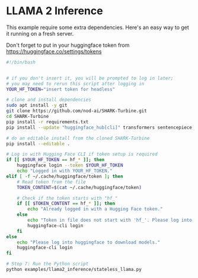 <!--
SPDX-FileCopyrightText: 2024 The IREE Authors

SPDX-License-Identifier: Apache-2.0 WITH LLVM-exception
-->

# LLAMA 2 Inference

This example require some extra dependencies. Here's an easy way to get it running on a fresh server.

Don't forget to put in your huggingface token from https://huggingface.co/settings/tokens

```bash
#!/bin/bash


# if you don't insert it, you will be prompted to log in later;
# you may need to rerun this script after logging in
YOUR_HF_TOKEN="insert token for headless"

# clone and install dependencies
sudo apt install -y git
git clone https://github.com/nod-ai/SHARK-Turbine.git
cd SHARK-Turbine
pip install -r requirements.txt
pip install --update "huggingface_hub[cli]" transformers sentencepiece protobuf

# do an editable install from the cloned SHARK-Turbine
pip install --editable .

# Log in with Hugging Face CLI if token setup is required
if [[ $YOUR_HF_TOKEN == hf_* ]]; then
    huggingface login --token $YOUR_HF_TOKEN
    echo "Logged in with YOUR_HF_TOKEN."
elif [ -f ~/.cache/huggingface/token ]; then
    # Read token from the file
    TOKEN_CONTENT=$(cat ~/.cache/huggingface/token)

    # Check if the token starts with "hf_"
    if [[ $TOKEN_CONTENT == hf_* ]]; then
        echo "Already logged in with a Hugging Face token."
    else
        echo "Token in file does not start with 'hf_'. Please log into huggingface to download models."
        huggingface-cli login
    fi
else
    echo "Please log into huggingface to download models."
    huggingface-cli login
fi

# Step 7: Run the Python script
python examples/llama2_inference/stateless_llama.py
```
